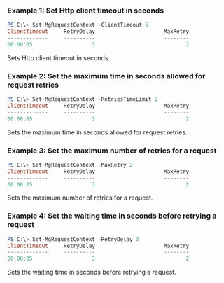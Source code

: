 ### Example 1: Set Http client timeout in seconds
```powershell
PS C:\> Set-MgRequestContext -ClientTimeout 5
ClientTimeout     RetryDelay                      MaxRetry                 RetriesTimeLimit
-------------     ----------                      --------                 ----------------
00:00:05                   3                             2                         00:00:00
```
Sets Http client timeout in seconds.

### Example 2: Set the maximum time in seconds allowed for request retries
```powershell
PS C:\> Set-MgRequestContext -RetriesTimeLimit 2
ClientTimeout     RetryDelay                      MaxRetry                 RetriesTimeLimit
-------------     ----------                      --------                 ----------------
00:00:05                   3                             2                         00:00:02
```
Sets the maximum time in seconds allowed for request retries.

### Example 3: Set the maximum number of retries for a request
```powershell
PS C:\> Set-MgRequestContext -MaxRetry 2
ClientTimeout     RetryDelay                      MaxRetry                 RetriesTimeLimit
-------------     ----------                      --------                 ----------------
00:00:05                   3                             2                         00:00:02
```
Sets the maximum number of retries for a request.

### Example 4: Set the waiting time in seconds before retrying a request
```powershell
PS C:\> Set-MgRequestContext -RetryDelay 3
ClientTimeout     RetryDelay                      MaxRetry                 RetriesTimeLimit
-------------     ----------                      --------                 ----------------
00:00:05                   3                             2                         00:00:02
```
Sets the waiting time in seconds before retrying a request.